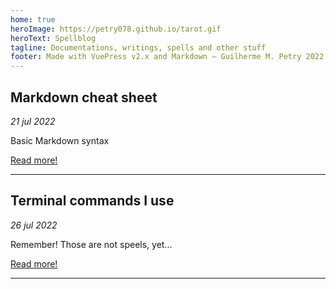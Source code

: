 ```yaml
---
home: true
heroImage: https://petry078.github.io/tarot.gif
heroText: Spellblog
tagline: Documentations, writings, spells and other stuff
footer: Made with VuePress v2.x and Markdown — Guilherme M. Petry 2022
---
```


## Markdown cheat sheet
*21 jul 2022*

Basic Markdown syntax

[Read more!](https://petry078.github.io/spellblog/posts/2022-07-21-markdown-cheat-sheet.html)

---

## Terminal commands I use
*26 jul 2022*

Remember! Those are not speels, yet...

[Read more!](https://petry078.github.io/spellblog/posts/terminal-commands.html)

---
 
